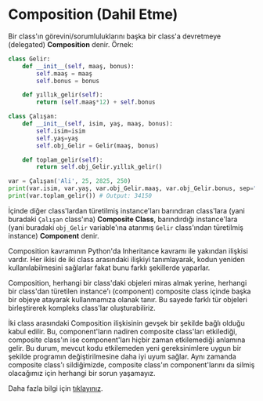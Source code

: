 # Composition (Dahil Etme)
Bir class'ın görevini/sorumluluklarını başka bir class'a devretmeye (delegated) **Composition** denir. Örnek:
```py
class Gelir:
    def __init__(self, maaş, bonus):
        self.maaş = maaş
        self.bonus = bonus

    def yıllık_gelir(self):
        return (self.maaş*12) + self.bonus

class Çalışan:
    def __init__(self, isim, yaş, maaş, bonus):
        self.isim=isim
        self.yaş=yaş
        self.obj_Gelir = Gelir(maaş, bonus)

    def toplam_gelir(self):
        return self.obj_Gelir.yıllık_gelir()

var = Çalışan('Ali', 25, 2825, 250)
print(var.isim, var.yaş, var.obj_Gelir.maaş, var.obj_Gelir.bonus, sep=", ") # Output: Ali, 25, 2825, 250
print(var.toplam_gelir()) # Output: 34150
```
İçinde diğer class'lardan türetilmiş instance'ları barındıran class'lara (yani buradaki `Çalışan` class'ına) **Composite Class**, barındırdığı instance'lara (yani buradaki `obj_Gelir` variable'ına atanmış `Gelir` class'ından türetilmiş instance) **Component** denir.

Composition kavramının Python'da Inheritance kavramı ile yakından ilişkisi vardır. Her ikisi de iki class arasındaki ilişkiyi tanımlayarak, kodun yeniden kullanılabilmesini sağlarlar fakat bunu farklı şekillerde yaparlar.

Composition, herhangi bir class'daki objeleri miras almak yerine, herhangi bir class'dan türetilen instance'ı (component) composite class içinde başka bir objeye atayarak kullanmamıza olanak tanır. Bu sayede farklı tür objeleri birleştirerek kompleks class'lar oluşturabiliriz.

İki class arasındaki Composition ilişkisinin gevşek bir şekilde bağlı olduğu kabul edilir. Bu, component'ların nadiren composite class'ları etkilediği, composite class'ın ise component'ları hiçbir zaman etkilemediği anlamına gelir. Bu durum, mevcut kodu etkilemeden yeni gereksinimlere uygun bir şekilde programın değiştirilmesine daha iyi uyum sağlar. Aynı zamanda composite class'ı sildiğimizde, composite class'ın component'larını da silmiş olacağımız için herhangi bir sorun yaşamayız.

Daha fazla bilgi için [tıklayınız](https://realpython.com/inheritance-composition-python/).